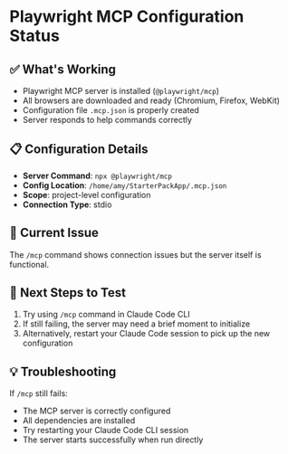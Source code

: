 # Playwright MCP Configuration Status

## ✅ What's Working
- Playwright MCP server is installed (`@playwright/mcp`)
- All browsers are downloaded and ready (Chromium, Firefox, WebKit)
- Configuration file `.mcp.json` is properly created
- Server responds to help commands correctly

## 📋 Configuration Details
- **Server Command**: `npx @playwright/mcp`
- **Config Location**: `/home/amy/StarterPackApp/.mcp.json`
- **Scope**: project-level configuration
- **Connection Type**: stdio

## 🔧 Current Issue
The `/mcp` command shows connection issues but the server itself is functional.

## 🧪 Next Steps to Test
1. Try using `/mcp` command in Claude Code CLI
2. If still failing, the server may need a brief moment to initialize
3. Alternatively, restart your Claude Code session to pick up the new configuration

## 💡 Troubleshooting
If `/mcp` still fails:
- The MCP server is correctly configured
- All dependencies are installed
- Try restarting your Claude Code CLI session
- The server starts successfully when run directly